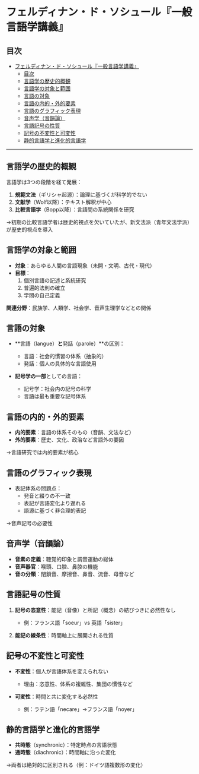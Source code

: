 # フェルディナン・ド・ソシュール『一般言語学講義』

## 目次

- [フェルディナン・ド・ソシュール『一般言語学講義』](#フェルディナンドソシュール一般言語学講義)
	- [目次](#目次)
	- [言語学の歴史的概観](#言語学の歴史的概観)
	- [言語学の対象と範囲](#言語学の対象と範囲)
	- [言語の対象](#言語の対象)
	- [言語の内的・外的要素](#言語の内的外的要素)
	- [言語のグラフィック表現](#言語のグラフィック表現)
	- [音声学（音韻論）](#音声学音韻論)
	- [言語記号の性質](#言語記号の性質)
	- [記号の不変性と可変性](#記号の不変性と可変性)
	- [静的言語学と進化的言語学](#静的言語学と進化的言語学)

---

## 言語学の歴史的概観
言語学は3つの段階を経て発展：
1. **規範文法**（ギリシャ起源）：論理に基づくが科学的でない
2. **文献学**（Wolf以降）：テキスト解釈が中心
3. **比較言語学**（Bopp以降）：言語間の系統関係を研究

→初期の比較言語学者は歴史的視点を欠いていたが、新文法派（青年文法学派）が歴史的視点を導入

## 言語学の対象と範囲
- **対象**：あらゆる人間の言語現象（未開・文明、古代・現代）
- **目標**：
  1. 個別言語の記述と系統研究
  2. 普遍的法則の確立
  3. 学問の自己定義

**関連分野**：民族学、人類学、社会学、音声生理学などとの関係

## 言語の対象
- **言語（langue）**と**発話（parole）**の区別：
  - 言語：社会的慣習の体系（抽象的）
  - 発話：個人の具体的な言語使用

- **記号学の一部**としての言語：
  - 記号学：社会内の記号の科学
  - 言語は最も重要な記号体系

## 言語の内的・外的要素
- **内的要素**：言語の体系そのもの（音韻、文法など）
- **外的要素**：歴史、文化、政治など言語外の要因

→言語研究では内的要素が核心

## 言語のグラフィック表現
- 表記体系の問題点：
  - 発音と綴りの不一致
  - 表記が言語変化より遅れる
  - 語源に基づく非合理的表記

→音声記号の必要性

## 音声学（音韻論）
- **音素の定義**：聴覚的印象と調音運動の総体
- **音声器官**：喉頭、口腔、鼻腔の機能
- **音の分類**：閉鎖音、摩擦音、鼻音、流音、母音など

## 言語記号の性質
1. **記号の恣意性**：能記（音像）と所記（概念）の結びつきに必然性なし
   - 例：フランス語「soeur」vs 英語「sister」
   
2. **能記の線条性**：時間軸上に展開される性質

## 記号の不変性と可変性
- **不変性**：個人が言語体系を変えられない
  - 理由：恣意性、体系の複雑性、集団の慣性など

- **可変性**：時間と共に変化する必然性
  - 例：ラテン語「necare」→フランス語「noyer」

## 静的言語学と進化的言語学
- **共時態**（synchronic）：特定時点の言語状態
- **通時態**（diachronic）：時間軸に沿った変化

→両者は絶対的に区別される（例：ドイツ語複数形の変化）